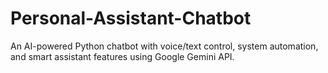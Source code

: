 # Personal-Assistant-Chatbot
An AI-powered Python chatbot with voice/text control, system automation, and smart assistant features using Google Gemini API.
